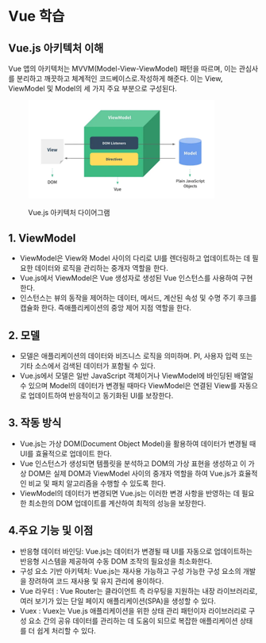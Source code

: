 # Vue 학습

## Vue.js 아키텍처 이해

Vue 앱의 아키텍처는 MVVM(Model-View-ViewModel) 패턴을 따르며, 이는 관심사를 분리하고 깨끗하고 체계적인 코드베이스로.작성하게 해준다.   이는 View, ViewModel 및 Model의 세 가지 주요 부분으로 구성된다.

<figure><img src="../../.gitbook/assets/image (205).png" alt="" width="375"><figcaption><p>Vue.js 아키텍처 다이어그램</p></figcaption></figure>

## 1. ViewModel&#x20;

* ViewModel은 View와 Model 사이의 다리로 UI를 렌더링하고 업데이트하는 데 필요한 데이터와 로직을 관리하는 중개자 역할을 한다.
* &#x20;Vue.js에서 ViewModel은 Vue 생성자로 생성된 Vue 인스턴스를 사용하여 구현한다.&#x20;
* 인스턴스는 뷰의 동작을 제어하는 ​​데이터, 메서드, 계산된 속성 및 수명 주기 후크를 캡슐화 한다. 즉애플리케이션의 중앙 제어 지점 역할을 한다.

## 2. 모델&#x20;

* 모델은 애플리케이션의 데이터와 비즈니스 로직을 의미하며.  PI, 사용자 입력 또는 기타 소스에서 검색된 데이터가 포함될 수 있다.
* Vue.js에서 모델은 일반 JavaScript 객체이거나 ViewModel에 바인딩된 배열일 수 있으며 Model의 데이터가 변경될 때마다 ViewModel은 연결된 View를 자동으로 업데이트하여 반응적이고 동기화된 UI를 보장한다.

## 3. **작동 방식**&#x20;

* Vue.js는 가상 DOM(Document Object Model)을 활용하여 데이터가 변경될 때 UI를 효율적으로 업데이트 한다.
* Vue 인스턴스가 생성되면 템플릿을 분석하고 DOM의 가상 표현을 생성하고 이 가상 DOM은 실제 DOM과 ViewModel 사이의 중개자 역할을 하여 Vue.js가 효율적인 비교 및 ​​패치 알고리즘을 수행할 수 있도록 한다.
* ViewModel의 데이터가 변경되면 Vue.js는 이러한 변경 사항을 반영하는 데 필요한 최소한의 DOM 업데이트를 계산하여 최적의 성능을 보장한다.

## 4.**주요 기능 및 이점**&#x20;

* 반응형 데이터 바인딩: Vue.js는 데이터가 변경될 때 UI를 자동으로 업데이트하는 반응형 시스템을 제공하여 수동 DOM 조작의 필요성을 최소화한다.
* 구성 요소 기반 아키텍처:  Vue.js는 재사용 가능하고 구성 가능한 구성 요소의 개발을 장려하여 코드 재사용 및 유지 관리에 용이하다.
* Vue 라우터 :  Vue Router는 클라이언트 측 라우팅을 지원하는 내장 라이브러리로, 여러 보기가 있는 단일 페이지 애플리케이션(SPA)을 생성할 수 있다.
* Vuex : Vuex는 Vue.js 애플리케이션을 위한 상태 관리 패턴이자 라이브러리로 구성 요소 간의 공유 데이터를 관리하는 데 도움이 되므로 복잡한 애플리케이션 상태를 더 쉽게 처리할 수 있다.
